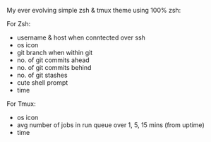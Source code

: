 My ever evolving simple zsh & tmux theme using 100% zsh:

For Zsh:
* username & host when conntected over ssh
* os icon
* git branch when within git
* no. of git commits ahead
* no. of git commits behind
* no. of git stashes
* cute shell prompt
* time

For Tmux:
* os icon
* avg number of jobs in run queue over 1, 5, 15 mins (from uptime)
* time
